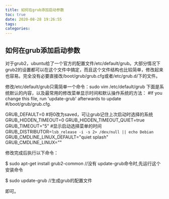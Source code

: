 ```yaml
---
title: 如何在grub添加启动参数
toc: true
date: 2020-08-28 19:26:55
tags:
categories:
---
```






## 如何在grub添加启动参数
对于grub2，ubuntu给了一个官方的配置文件/etc/default/grub。大部分情况下grub2的设置都可以在这个文件中搞定，而且这个文件结构也比较简单，修改起来也容易。完全没有必要直接改/boot/grub/grub.cfg或者/etc/grub.d/下的文件。

修改/etc/default/grub只需简单一个命令：sudo vim /etc/default/grub
下面是系统默认的内容，以及最常用的修改菜单显示时间和默认操作系统的方法：
 #If you change this file, run 'update-grub' afterwards to update
 #/boot/grub/grub.cfg.

GRUB_DEFAULT=0 #将0改为saved，可让grub记住上次启动时选择的系统
GRUB_HIDDEN_TIMEOUT=0
GRUB_HIDDEN_TIMEOUT_QUIET=true
GRUB_TIMEOUT="5" #显示启动选择菜单的时间
GRUB_DISTRIBUTOR=`lsb_release -i -s 2> /dev/null || echo Debian`
GRUB_CMDLINE_LINUX_DEFAULT="quiet splash"
GRUB_CMDLINE_LINUX=""

修改完成后执行以下命令：

$ sudo apt-get install grub2-common  //没有 update-grub命令时,先运行这个安装命令

$ sudo update-grub  //生成grub的配置文件

即可。

